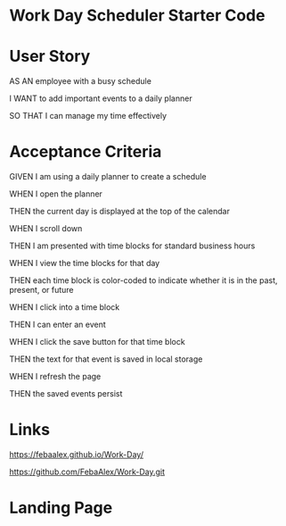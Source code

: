 # Work Day Scheduler Starter Code

# User Story

AS AN employee with a busy schedule

I WANT to add important events to a daily planner

SO THAT I can manage my time effectively

# Acceptance Criteria

GIVEN I am using a daily planner to create a schedule

WHEN I open the planner

THEN the current day is displayed at the top of the calendar

WHEN I scroll down

THEN I am presented with time blocks for standard business hours

WHEN I view the time blocks for that day

THEN each time block is color-coded to indicate whether it is in the past, present, or future

WHEN I click into a time block

THEN I can enter an event

WHEN I click the save button for that time block

THEN the text for that event is saved in local storage

WHEN I refresh the page

THEN the saved events persist

# Links 

https://febaalex.github.io/Work-Day/

https://github.com/FebaAlex/Work-Day.git

# Landing Page 
